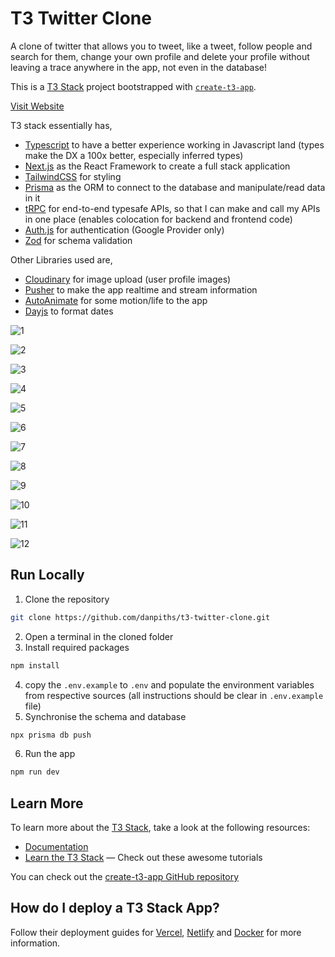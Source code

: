 # T3 Twitter Clone

A clone of twitter that allows you to tweet, like a tweet, follow people and search for them, change your own profile and delete your profile without leaving a trace anywhere in the app, not even in the database!

This is a [T3 Stack](https://create.t3.gg/) project bootstrapped with [`create-t3-app`](https://github.com/t3-oss/create-t3-app). 

[Visit Website](https://t3-twitter-clone-by-danpiths.vercel.app)

T3 stack essentially has,

- [Typescript](https://www.typescriptlang.org) to have a better experience working in Javascript land (types make the DX a 100x better, especially inferred types)
- [Next.js](https://nextjs.org) as the React Framework to create a full stack application
- [TailwindCSS](https://tailwindcss.com) for styling
- [Prisma](https://www.prisma.io) as the ORM to connect to the database and manipulate/read data in it
- [tRPC](https://trpc.io) for end-to-end typesafe APIs, so that I can make and call my APIs in one place (enables colocation for backend and frontend code)
- [Auth.js](https://authjs.dev) for authentication (Google Provider only)
- [Zod](https://zod.dev) for schema validation

 

Other Libraries used are,

- [Cloudinary](https://cloudinary.com) for image upload (user profile images)
- [Pusher](https://pusher.com) to make the app realtime and stream information
- [AutoAnimate](https://auto-animate.formkit.com) for some motion/life to the app
- [Dayjs](https://day.js.org) to format dates

![1](https://github.com/danpiths/t3-twitter-clone/assets/85949566/3f856f72-bb04-425e-8210-41752dca3fa7)

![2](https://github.com/danpiths/t3-twitter-clone/assets/85949566/d264e9b2-4365-4618-8a9c-a067557db13e)

![3](https://github.com/danpiths/t3-twitter-clone/assets/85949566/48ea4da9-0d08-4c4e-9c00-b7d7843fa7d9)

![4](https://github.com/danpiths/t3-twitter-clone/assets/85949566/6c0513e8-7009-431b-911d-7e0b11e0a6fd)

![5](https://github.com/danpiths/t3-twitter-clone/assets/85949566/b5f48a88-fa02-4fcb-a455-d3795d336937)

![6](https://github.com/danpiths/t3-twitter-clone/assets/85949566/f4d4198f-5c22-40f5-8d95-f8fd15a68684)

![7](https://github.com/danpiths/t3-twitter-clone/assets/85949566/87518ed0-bfa3-445e-9c7d-3dfc03aa007f)

![8](https://github.com/danpiths/t3-twitter-clone/assets/85949566/956eb2a9-62e4-4a96-aecc-76512c0ab1db)

![9](https://github.com/danpiths/t3-twitter-clone/assets/85949566/0a70acde-ad0e-49dc-860c-ecbf568fdcee)

![10](https://github.com/danpiths/t3-twitter-clone/assets/85949566/1f4c26ea-897c-4be6-8c0d-0f76d5f8d653)

![11](https://github.com/danpiths/t3-twitter-clone/assets/85949566/b106f08c-3545-4718-9825-41fa44561d5c)

![12](https://github.com/danpiths/t3-twitter-clone/assets/85949566/43f34231-5e65-4aab-bbe4-6746fac99655)

## Run Locally

1. Clone the repository

```bash
git clone https://github.com/danpiths/t3-twitter-clone.git
```

2. Open a terminal in the cloned folder
3. Install required packages

```bash
npm install
```

4. copy the `.env.example` to `.env` and populate the environment variables from respective sources (all instructions should be clear in `.env.example` file)
5.  Synchronise the schema and database

```bash
npx prisma db push
```

6. Run the app

```bash
npm run dev
```

## Learn More

To learn more about the [T3 Stack](https://create.t3.gg/), take a look at the following resources:

- [Documentation](https://create.t3.gg/)
- [Learn the T3 Stack](https://create.t3.gg/en/faq#what-learning-resources-are-currently-available) — Check out these awesome tutorials

You can check out the [create-t3-app GitHub repository](https://github.com/t3-oss/create-t3-app)

## How do I deploy a T3 Stack App?

Follow their deployment guides for [Vercel](https://create.t3.gg/en/deployment/vercel), [Netlify](https://create.t3.gg/en/deployment/netlify) and [Docker](https://create.t3.gg/en/deployment/docker) for more information.
